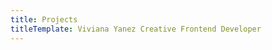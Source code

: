 ```yaml
---
title: Projects
titleTemplate: Viviana Yanez Creative Frontend Developer
---
```


<script setup>
import Projects from '../.vitepress/theme/ProjectsTemplate.vue'
</script>
<div class="projects">
    <Projects></Projects>
</div>
